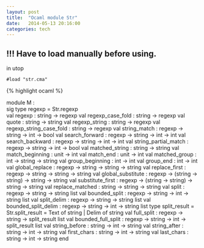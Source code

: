 ```yaml
---
layout: post
title:  "Ocaml module Str"
date:   2014-05-13 20:16:00
categories: tech
---
```


## !!! Have to load manually before using. 

in utop

	#load "str.cma" 

{% highlight ocaml %}

module M :    
  sig 
    type regexp = Str.regexp                                                   
    val regexp : string -> regexp
    val regexp_case_fold : string -> regexp
    val quote : string -> string
    val regexp_string : string -> regexp
    val regexp_string_case_fold : string -> regexp
    val string_match : regexp -> string -> int -> bool
    val search_forward : regexp -> string -> int -> int
    val search_backward : regexp -> string -> int -> int
    val string_partial_match : regexp -> string -> int -> bool
    val matched_string : string -> string
    val match_beginning : unit -> int
    val match_end : unit -> int
    val matched_group : int -> string -> string
    val group_beginning : int -> int
    val group_end : int -> int
    val global_replace : regexp -> string -> string -> string
    val replace_first : regexp -> string -> string -> string
    val global_substitute : regexp -> (string -> string) -> string -> string
    val substitute_first : regexp -> (string -> string) -> string -> string
    val replace_matched : string -> string -> string
    val split : regexp -> string -> string list
    val bounded_split : regexp -> string -> int -> string list
    val split_delim : regexp -> string -> string list
    val bounded_split_delim : regexp -> string -> int -> string list
    type split_result = Str.split_result = Text of string | Delim of string
    val full_split : regexp -> string -> split_result list
    val bounded_full_split : regexp -> string -> int -> split_result list
    val string_before : string -> int -> string
    val string_after : string -> int -> string
    val first_chars : string -> int -> string
    val last_chars : string -> int -> string
  end

```



